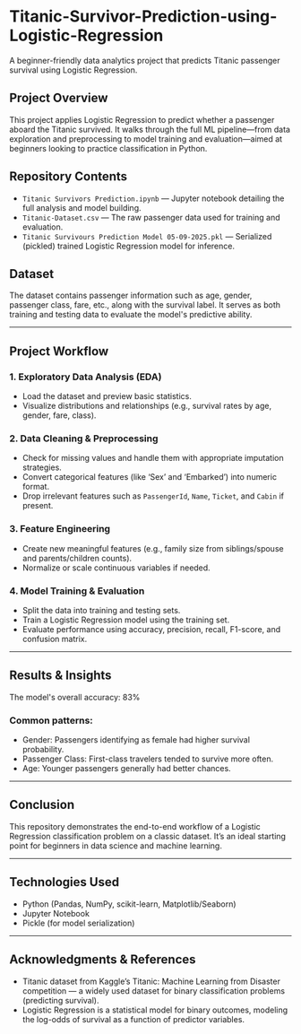 # Titanic-Survivor-Prediction-using-Logistic-Regression

A beginner-friendly data analytics project that predicts Titanic passenger survival using Logistic Regression.



## Project Overview  
This project applies Logistic Regression to predict whether a passenger aboard the Titanic survived. It walks through the full ML pipeline—from data exploration and preprocessing to model training and evaluation—aimed at beginners looking to practice classification in Python.



## Repository Contents  
- `Titanic Survivors Prediction.ipynb` — Jupyter notebook detailing the full analysis and model building.  
- `Titanic-Dataset.csv` — The raw passenger data used for training and evaluation.  
- `Titanic Survivours Prediction Model 05-09-2025.pkl` — Serialized (pickled) trained Logistic Regression model for inference.



## Dataset  
The dataset contains passenger information such as age, gender, passenger class, fare, etc., along with the survival label. It serves as both training and testing data to evaluate the model's predictive ability.

---

## Project Workflow  

### 1. Exploratory Data Analysis (EDA)  
- Load the dataset and preview basic statistics.  
- Visualize distributions and relationships (e.g., survival rates by age, gender, fare, class).  

### 2. Data Cleaning & Preprocessing  
- Check for missing values and handle them with appropriate imputation strategies.  
- Convert categorical features (like ‘Sex’ and ‘Embarked’) into numeric format.  
- Drop irrelevant features such as `PassengerId`, `Name`, `Ticket`, and `Cabin` if present.

### 3. Feature Engineering  
- Create new meaningful features (e.g., family size from siblings/spouse and parents/children counts).  
- Normalize or scale continuous variables if needed.

### 4. Model Training & Evaluation  
- Split the data into training and testing sets.  
- Train a Logistic Regression model using the training set.  
- Evaluate performance using accuracy, precision, recall, F1-score, and confusion matrix.

---

## Results & Insights

The model's overall accuracy: 83%

### Common patterns:
- Gender: Passengers identifying as female had higher survival probability.
- Passenger Class: First-class travelers tended to survive more often.
- Age: Younger passengers generally had better chances.

---

## Conclusion

This repository demonstrates the end-to-end workflow of a Logistic Regression classification problem on a classic dataset. It’s an ideal starting point for beginners in data science and machine learning.

--- 

## Technologies Used
- Python (Pandas, NumPy, scikit-learn, Matplotlib/Seaborn)
- Jupyter Notebook
- Pickle (for model serialization)

---

## Acknowledgments & References

- Titanic dataset from Kaggle’s Titanic: Machine Learning from Disaster competition — a widely used dataset for binary classification problems (predicting survival).
- Logistic Regression is a statistical model for binary outcomes, modeling the log-odds of survival as a function of predictor variables.
